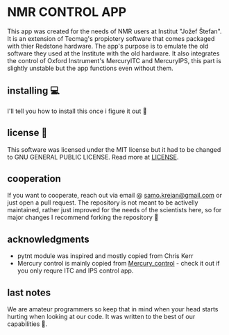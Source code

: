 # NMR CONTROL APP

This app was created for the needs of NMR users at Institut "Jožef Štefan". It is an extension of Tecmag's propiotery software that comes packaged with thier Redstone hardware. The app's purpose is to emulate the old software they used at the Institute with the old hardware. It also integrates the control of Oxford Instrument's MercuryITC and MercuryIPS, this part is slightly unstable but the app functions even without them.

## installing 💻

I'll tell you how to install this once i figure it out 🫨

## license 🔐

This software was licensed under the MIT license but it had to be changed to GNU GENERAL PUBLIC LICENSE. Read more at [LICENSE](LICENSE).

## cooperation

If you want to cooperate, reach out via email @ samo.krejan@gmail.com or just open a pull request. The repository is not meant to be activelly maintained, rather just improved for the needs of the scientists here, so for major changes I recommend forking the repository 🍴

## acknowledgments

- pytnt module was inspired and mostly copied from Chris Kerr
- Mercury control is mainly copied from [Mercury_control](https://github.com/jnejc/Mercury_control) - check it out if you only requre ITC and IPS control app.

## last notes

We are amateur programmers so keep that in mind when your head starts hurting when looking at our code. It was written to the best of our capabilities 🤗.